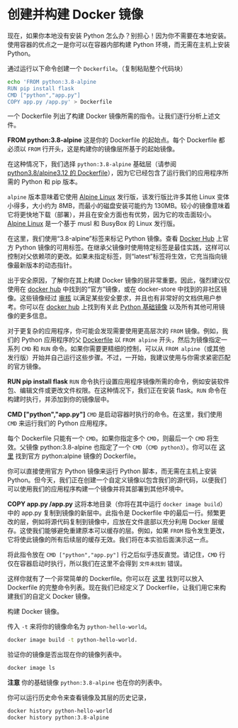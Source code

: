 # 创建并构建 Docker 镜像

现在，如果你本地没有安装 Python 怎么办？别担心！因为你不需要在本地安装。使用容器的优点之一是你可以在容器内部构建 Python 环境，而无需在主机上安装 Python。

通过运行以下命令创建一个 `Dockerfile`。（复制粘贴整个代码块）

```bash
echo 'FROM python:3.8-alpine
RUN pip install flask
CMD ["python","app.py"]
COPY app.py /app.py' > Dockerfile
```

一个 Dockerfile 列出了构建 Docker 镜像所需的指令。让我们逐行分析上述文件。

**FROM python:3.8-alpine**
这是你的 Dockerfile 的起始点。每个 Dockerfile 都必须以 `FROM` 行开头，这是构建你的镜像层所基于的起始镜像。

在这种情况下，我们选择 `python:3.8-alpine` 基础层（请参阅 [python3.8/alpine3.12 的 Dockerfile](https://github.com/docker-library/python/blob/9ff5f04241c7bcb224303ff8cea9434e9976f8af/3.8/alpine3.12/Dockerfile)），因为它已经包含了运行我们的应用程序所需的 Python 和 pip 版本。

`alpine` 版本意味着它使用 [Alpine Linux](https://en.wikipedia.org/wiki/Alpine_Linux) 发行版，该发行版比许多其他 Linux 变体小得多，大小约为 8MB，而最小的磁盘安装可能约为 130MB。较小的镜像意味着它将更快地下载（部署），并且在安全方面也有优势，因为它的攻击面较小。[Alpine Linux](https://alpinelinux.org/downloads/) 是一个基于 musl 和 BusyBox 的 Linux 发行版。

在这里，我们使用“3.8-alpine”标签来标记 Python 镜像。查看 [Docker Hub](https://hub.docker.com/_/python/) 上官方 Python 镜像的可用标签。在继承父镜像时使用特定标签是最佳实践，这样可以控制对父依赖项的更改。如果未指定标签，则“latest”标签将生效，它充当指向镜像最新版本的动态指针。

出于安全原因，了解你在其上构建 Docker 镜像的层非常重要。因此，强烈建议仅使用在 [docker hub](https://hub.docker.com/) 中找到的“官方”镜像，或在 docker-store 中找到的非社区镜像。这些镜像经过 [审核](https://docs.docker.com/docker-hub/official_repos/) 以满足某些安全要求，并且也有非常好的文档供用户参考。你可以在 [docker hub](https://hub.docker.com) 上找到有关此 [Python 基础镜像](https://hub.docker.com/_/python) 以及所有其他可用镜像的更多信息。

对于更复杂的应用程序，你可能会发现需要使用更高层次的 `FROM` 镜像。例如，我们的 Python 应用程序的父 [Dockerfile](https://github.com/docker-library/python/blob/9ff5f04241c7bcb224303ff8cea9434e9976f8af/3.8/alpine3.12/Dockerfile) 以 `FROM alpine` 开头，然后为镜像指定一系列 `CMD` 和 `RUN` 命令。如果你需要更精细的控制，可以从 `FROM alpine`（或其他发行版）开始并自己运行这些步骤。不过，一开始，我建议使用与你需求紧密匹配的官方镜像。

**RUN pip install flask**
`RUN` 命令执行设置应用程序镜像所需的命令，例如安装软件包、编辑文件或更改文件权限。在这种情况下，我们正在安装 flask。`RUN` 命令在构建时执行，并添加到你的镜像层中。

**CMD ["python","app.py"]**
`CMD` 是启动容器时执行的命令。在这里，我们使用 `CMD` 来运行我们的 Python 应用程序。

每个 Dockerfile 只能有一个 `CMD`。如果你指定多个 `CMD`，则最后一个 `CMD` 将生效。父镜像 python:3.8-alpine 也指定了一个 `CMD`（`CMD python3`）。你可以在 [这里](https://github.com/docker-library/python/blob/9ff5f04241c7bcb224303ff8cea9434e9976f8af/3.8/alpine3.12/Dockerfile) 找到官方 python:alpine 镜像的 Dockerfile。

你可以直接使用官方 Python 镜像来运行 Python 脚本，而无需在主机上安装 Python。但今天，我们正在创建一个自定义镜像以包含我们的源代码，以便我们可以使用我们的应用程序构建一个镜像并将其部署到其他环境中。

**COPY app.py /app.py**
这将本地目录（你将在其中运行 `docker image build`）中的 app.py 复制到镜像的新层中。此指令是 Dockerfile 中的最后一行。频繁更改的层，例如将源代码复制到镜像中，应放在文件底部以充分利用 Docker 层缓存。这使我们能够避免重建原本可以缓存的层。例如，如果 `FROM` 指令发生更改，它将使此镜像的所有后续层的缓存无效。我们将在本实验后面演示这一点。

将此指令放在 `CMD ["python","app.py"]` 行之后似乎违反直觉。请记住，`CMD` 行仅在容器启动时执行，所以我们在这里不会得到 `文件未找到` 错误。

这样你就有了一个非常简单的 Dockerfile。你可以在 [这里](https://docs.docker.com/engine/reference/builder/) 找到可以放入 Dockerfile 的完整命令列表。现在我们已经定义了 Dockerfile，让我们用它来构建我们的自定义 Docker 镜像。

构建 Docker 镜像。

传入 `-t` 来将你的镜像命名为 `python-hello-world`。

```bash
docker image build -t python-hello-world.
```

验证你的镜像是否出现在你的镜像列表中。

```bash
docker image ls
```

**注意** 你的基础镜像 `python:3.8-alpine` 也在你的列表中。

你可以运行历史命令来查看镜像及其层的历史记录，

```bash
docker history python-hello-world
docker history python:3.8-alpine
```
